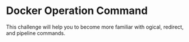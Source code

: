 # Docker Operation Command

This challenge will help you to become more familiar with ogical, redirect, and pipeline commands.

